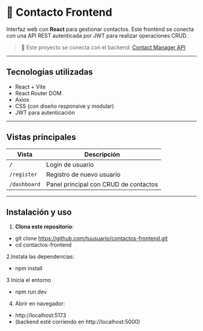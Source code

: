 # 📱 Contacto  Frontend

Interfaz web  con **React** para gestionar contactos. Este frontend se conecta con una API REST autenticada por JWT para realizar operaciones CRUD.

> 🔗 Este proyecto se conecta con el backend: [Contact Manager API](https://github.com/tuusuario/contactos-backend-js)

---

##  Tecnologías utilizadas

- React + Vite
- React Router DOM
- Axios
- CSS (con diseño responsive y modular)
- JWT para autenticación

---

## Vistas principales

| Vista | Descripción |
|-------|-------------|
| `/` | Login de usuario |
| `/register` | Registro de nuevo usuario |
| `/dashboard` | Panel principal con CRUD de contactos |

---

## Instalación y uso

1. **Clona este repositorio**:
- git clone https://github.com/tuusuario/contactos-frontend.git
- cd contactos-frontend

2.Instala las dependencias:
- npm install

3 Inicia el entorno
- npm run dev

4. Abrir en navegador:
- http://localhost:5173
- (backend esté corriendo en http://localhost:5000)
